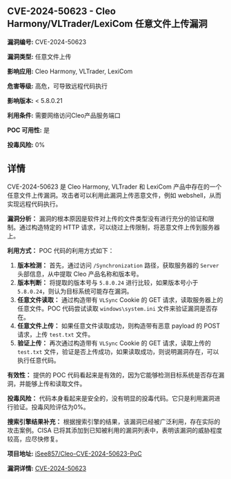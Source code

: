## CVE-2024-50623 - Cleo Harmony/VLTrader/LexiCom 任意文件上传漏洞

**漏洞编号:** CVE-2024-50623

**漏洞类型:** 任意文件上传

**影响应用:** Cleo Harmony, VLTrader, LexiCom

**危害等级:** 高危，可导致远程代码执行

**影响版本:** < 5.8.0.21

**利用条件:** 需要网络访问Cleo产品服务端口

**POC 可用性:** 是

**投毒风险:** 0%

## 详情

CVE-2024-50623 是 Cleo Harmony, VLTrader 和 LexiCom 产品中存在的一个任意文件上传漏洞。攻击者可以利用此漏洞上传恶意文件，例如 webshell，从而实现远程代码执行。

**漏洞分析：**
漏洞的根本原因是软件对上传的文件类型没有进行充分的验证和限制。通过构造特定的 HTTP 请求，可以绕过上传限制，将恶意文件上传到服务器上。

**利用方式：**
POC 代码的利用方式如下：

1.  **版本检测：** 首先，通过访问 `/Synchronization` 路径，获取服务器的 `Server` 头部信息，从中提取 Cleo 产品名称和版本号。
2.  **版本判断：** 将提取的版本号与 `5.8.0.24` 进行比较，如果版本号小于 `5.8.0.24`，则认为目标系统可能存在漏洞。
3.  **任意文件读取：** 通过构造带有 `VLSync` Cookie 的 GET 请求，读取服务器上的任意文件。POC 代码尝试读取 `windows\system.ini` 文件来验证漏洞是否存在。
4.  **任意文件上传：** 如果任意文件读取成功，则构造带有恶意 payload 的 POST 请求，上传 `test.txt` 文件。
5.  **验证上传：** 再次通过构造带有 `VLSync` Cookie 的 GET 请求，读取上传的 `test.txt` 文件，验证是否上传成功，如果读取成功，则说明漏洞存在，可以执行任意代码。

**有效性：**
提供的 POC 代码看起来是有效的，因为它能够检测目标系统是否存在漏洞，并能够上传和读取文件。

**投毒风险：**
代码本身看起来是安全的，没有明显的投毒代码。它只是利用漏洞进行验证。投毒风险评估为0%。

**搜索引擎结果补充：**
根据搜索引擎的结果，该漏洞已经被广泛利用，存在实际的攻击案例。CISA 已将其添加到已知被利用的漏洞列表中，表明该漏洞的威胁程度较高，应尽快修复。

**项目地址:** [iSee857/Cleo-CVE-2024-50623-PoC](https://github.com/iSee857/Cleo-CVE-2024-50623-PoC)

**漏洞详情:** [CVE-2024-50623](https://nvd.nist.gov/vuln/detail/CVE-2024-50623)